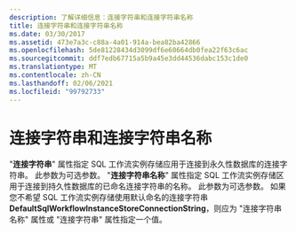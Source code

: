 ```yaml
---
description: 了解详细信息：连接字符串和连接字符串名称
title: 连接字符串和连接字符串名称
ms.date: 03/30/2017
ms.assetid: 473e7a3c-c88a-4a01-914a-bea82ba42866
ms.openlocfilehash: 5de81228434d3099df6e60664db0fea22f63c6ac
ms.sourcegitcommit: ddf7edb67715a5b9a45e3dd44536dabc153c1de0
ms.translationtype: MT
ms.contentlocale: zh-CN
ms.lasthandoff: 02/06/2021
ms.locfileid: "99792733"
---
```

# <a name="connection-string-and-connection-string-name"></a>连接字符串和连接字符串名称

"**连接字符串**" 属性指定 SQL 工作流实例存储应用于连接到永久性数据库的连接字符串。 此参数为可选参数。 "**连接字符串名称**" 属性指定 SQL 工作流实例存储区用于连接到持久性数据库的已命名连接字符串的名称。 此参数为可选参数。 如果您不希望 SQL 工作流实例存储使用默认命名的连接字符串 **DefaultSqlWorkflowInstanceStoreConnectionString**，则应为 "连接字符串名称" 属性或 "连接字符串" 属性指定一个值。
